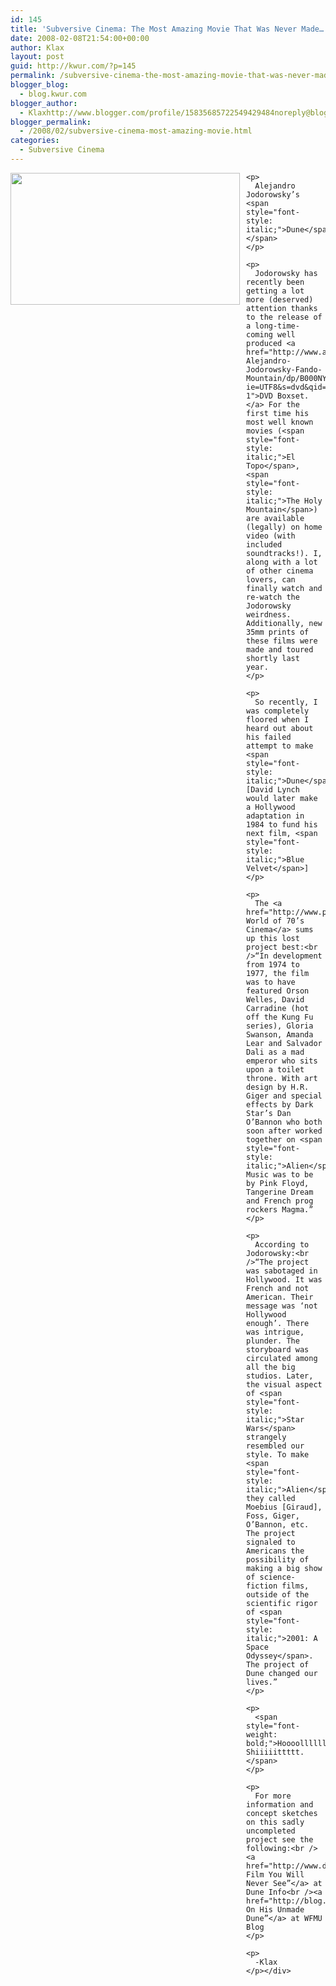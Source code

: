 ```yaml
---
id: 145
title: 'Subversive Cinema: The Most Amazing Movie That Was Never Made…'
date: 2008-02-08T21:54:00+00:00
author: Klax
layout: post
guid: http://kwur.com/?p=145
permalink: /subversive-cinema-the-most-amazing-movie-that-was-never-made/
blogger_blog:
  - blog.kwur.com
blogger_author:
  - Klaxhttp://www.blogger.com/profile/15835685722549429484noreply@blogger.com
blogger_permalink:
  - /2008/02/subversive-cinema-most-amazing-movie.html
categories:
  - Subversive Cinema
---
```

<div class="pf-content">
  <p>
    <a onblur="try {parent.deselectBloggerImageGracefully();} catch(e) {}" href="http://www.kwur.com/blog/uploaded_images/dune-756033.gif"><img style="margin: 0pt 10px 10px 0pt; float: left; cursor: pointer; width: 367px; height: 211px;" src="http://www.kwur.com/blog/uploaded_images/dune-756019.gif" alt="" border="0" /></a><span style="font-weight: bold;"></p> 
    
    <p>
      Alejandro Jodorowsky’s <span style="font-style: italic;">Dune</span></span>
    </p>
    
    <p>
      Jodorowsky has recently been getting a lot more (deserved) attention thanks to the release of a long-time-coming well produced <a href="http://www.amazon.com/Films-Alejandro-Jodorowsky-Fando-Mountain/dp/B000NY1E9E/ref=pd_bbs_sr_1?ie=UTF8&s=dvd&qid=1202508527&sr=8-1">DVD Boxset.</a> For the first time his most well known movies (<span style="font-style: italic;">El Topo</span>, <span style="font-style: italic;">The Holy Mountain</span>) are available (legally) on home video (with included soundtracks!). I, along with a lot of other cinema lovers, can finally watch and re-watch the Jodorowsky weirdness. Additionally, new 35mm prints of these films were made and toured shortly last year.
    </p>
    
    <p>
      So recently, I was completely floored when I heard out about his failed attempt to make <span style="font-style: italic;">Dune</span>. [David Lynch would later make a Hollywood adaptation in 1984 to fund his next film, <span style="font-style: italic;">Blue Velvet</span>]
    </p>
    
    <p>
      The <a href="http://www.pimpadelicwonderland.com/lost.html">Wierd World of 70’s Cinema</a> sums up this lost project best:<br />“In development from 1974 to 1977, the film was to have featured Orson Welles, David Carradine (hot off the Kung Fu series), Gloria Swanson, Amanda Lear and Salvador Dali as a mad emperor who sits upon a toilet throne. With art design by H.R. Giger and special effects by Dark Star’s Dan O’Bannon who both soon after worked together on <span style="font-style: italic;">Alien</span>. Music was to be by Pink Floyd, Tangerine Dream and French prog rockers Magma.”
    </p>
    
    <p>
      According to Jodorowsky:<br />“The project was sabotaged in Hollywood. It was French and not American. Their message was ‘not Hollywood enough’. There was intrigue, plunder. The storyboard was circulated among all the big studios. Later, the visual aspect of <span style="font-style: italic;">Star Wars</span> strangely resembled our style. To make <span style="font-style: italic;">Alien</span>, they called Moebius [Giraud], Foss, Giger, O’Bannon, etc. The project signaled to Americans the possibility of making a big show of science-fiction films, outside of the scientific rigor of <span style="font-style: italic;">2001: A Space Odyssey</span>. The project of Dune changed our lives.”
    </p>
    
    <p>
      <span style="font-weight: bold;">Hoooollllllyyyy Shiiiiittttt.</span>
    </p>
    
    <p>
      For more information and concept sketches on this sadly uncompleted project see the following:<br /><a href="http://www.duneinfo.com/unseen/jodorowsky.asp">“The Film You Will Never See”</a> at Dune Info<br /><a href="http://blog.wfmu.org/freeform/2005/08/jodorowsky_on_h.html">“Jodorowsky On His Unmade Dune”</a> at WFMU Blog
    </p>
    
    <p>
      -Klax
    </p></div>